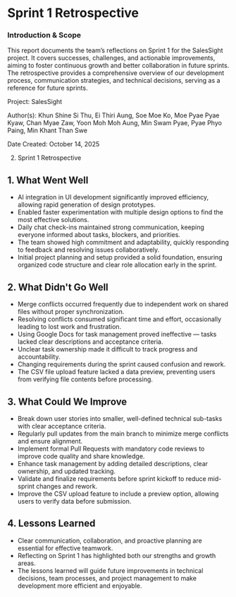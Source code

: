 # Sprint 1 Retrospective

### Introduction & Scope

This report documents the team’s reflections on Sprint 1 for the SalesSight project. It covers successes, challenges, and actionable improvements, aiming to foster continuous growth and better collaboration in future sprints. The retrospective provides a comprehensive overview of our development process, communication strategies, and technical decisions, serving as a reference for future sprints.

Project: SalesSight

Author(s): Khun Shine Si Thu, Ei Thiri Aung, Soe Moe Ko, Moe Pyae Pyae Kyaw, Chan Myae Zaw, Yoon Moh Moh Aung, Min Swam Pyae, Pyae Phyo Paing, Min Khant Than Swe  

Date Created: October 14, 2025

2. Sprint 1 Retrospective

## 1. What Went Well
* AI integration in UI development significantly improved efficiency, allowing rapid generation of design prototypes.
* Enabled faster experimentation with multiple design options to find the most effective solutions.
* Daily chat check-ins maintained strong communication, keeping everyone informed about tasks, blockers, and priorities.
* The team showed high commitment and adaptability, quickly responding to feedback and resolving issues collaboratively.
* Initial project planning and setup provided a solid foundation, ensuring organized code structure and clear role allocation early in the sprint.

## 2. What Didn't Go Well
* Merge conflicts occurred frequently due to independent work on shared files without proper synchronization.
* Resolving conflicts consumed significant time and effort, occasionally leading to lost work and frustration.
* Using Google Docs for task management proved ineffective — tasks lacked clear descriptions and acceptance criteria.
* Unclear task ownership made it difficult to track progress and accountability.
* Changing requirements during the sprint caused confusion and rework.
* The CSV file upload feature lacked a data preview, preventing users from verifying file contents before processing.

## 3. What Could We Improve
* Break down user stories into smaller, well-defined technical sub-tasks with clear acceptance criteria.
* Regularly pull updates from the main branch to minimize merge conflicts and ensure alignment.
* Implement formal Pull Requests with mandatory code reviews to improve code quality and share knowledge.
* Enhance task management by adding detailed descriptions, clear ownership, and updated tracking.
* Validate and finalize requirements before sprint kickoff to reduce mid-sprint changes and rework.
* Improve the CSV upload feature to include a preview option, allowing users to verify data before submission.

## 4. Lessons Learned
* Clear communication, collaboration, and proactive planning are essential for effective teamwork.
* Reflecting on Sprint 1 has highlighted both our strengths and growth areas.
* The lessons learned will guide future improvements in technical decisions, team processes, and project management to make development more efficient and enjoyable.
